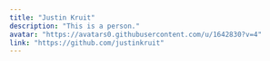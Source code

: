 ```yaml
---
title: "Justin Kruit"
description: "This is a person."
avatar: "https://avatars0.githubusercontent.com/u/1642830?v=4"
link: "https://github.com/justinkruit"
---
```

